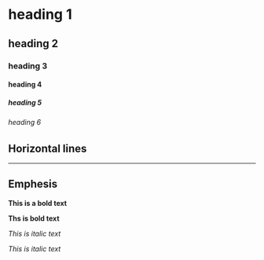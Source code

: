 # heading 1 
## heading 2
### heading 3
#### heading 4
##### heading 5
###### heading 6

## Horizontal lines
_________

## Emphesis
**This is a bold text**

__Ths is bold text__

*This is italic text*

_This is italic text_
